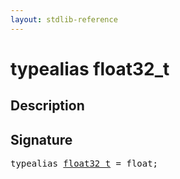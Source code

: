 ```yaml
---
layout: stdlib-reference
---
```


# typealias float32\_t

## Description



## Signature

<pre>
<span class='code_keyword'>typealias</span> <a href="/stdlib-reference/types/float32_t" class="code_type">float32_t</a> = <span class="code_keyword">float</span>;
</pre>


